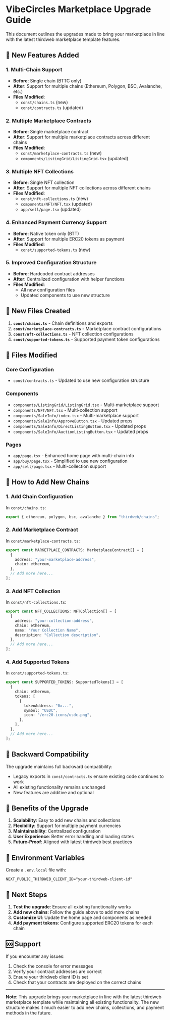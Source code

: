 # VibeCircles Marketplace Upgrade Guide

This document outlines the upgrades made to bring your marketplace in line with the latest thirdweb marketplace template features.

## 🚀 New Features Added

### 1. Multi-Chain Support
- **Before**: Single chain (BTTC only)
- **After**: Support for multiple chains (Ethereum, Polygon, BSC, Avalanche, etc.)
- **Files Modified**: 
  - `const/chains.ts` (new)
  - `const/contracts.ts` (updated)

### 2. Multiple Marketplace Contracts
- **Before**: Single marketplace contract
- **After**: Support for multiple marketplace contracts across different chains
- **Files Modified**:
  - `const/marketplace-contracts.ts` (new)
  - `components/ListingGrid/ListingGrid.tsx` (updated)

### 3. Multiple NFT Collections
- **Before**: Single NFT collection
- **After**: Support for multiple NFT collections across different chains
- **Files Modified**:
  - `const/nft-collections.ts` (new)
  - `components/NFT/NFT.tsx` (updated)
  - `app/sell/page.tsx` (updated)

### 4. Enhanced Payment Currency Support
- **Before**: Native token only (BTT)
- **After**: Support for multiple ERC20 tokens as payment
- **Files Modified**:
  - `const/supported-tokens.ts` (new)

### 5. Improved Configuration Structure
- **Before**: Hardcoded contract addresses
- **After**: Centralized configuration with helper functions
- **Files Modified**:
  - All new configuration files
  - Updated components to use new structure

## 📁 New Files Created

1. **`const/chains.ts`** - Chain definitions and exports
2. **`const/marketplace-contracts.ts`** - Marketplace contract configurations
3. **`const/nft-collections.ts`** - NFT collection configurations
4. **`const/supported-tokens.ts`** - Supported payment token configurations

## 🔧 Files Modified

### Core Configuration
- `const/contracts.ts` - Updated to use new configuration structure

### Components
- `components/ListingGrid/ListingGrid.tsx` - Multi-marketplace support
- `components/NFT/NFT.tsx` - Multi-collection support
- `components/SaleInfo/index.tsx` - Multi-marketplace support
- `components/SaleInfo/ApproveButton.tsx` - Updated props
- `components/SaleInfo/DirectListingButton.tsx` - Updated props
- `components/SaleInfo/AuctionListingButton.tsx` - Updated props

### Pages
- `app/page.tsx` - Enhanced home page with multi-chain info
- `app/buy/page.tsx` - Simplified to use new configuration
- `app/sell/page.tsx` - Multi-collection support

## 🎯 How to Add New Chains

### 1. Add Chain Configuration
In `const/chains.ts`:
```typescript
export { ethereum, polygon, bsc, avalanche } from "thirdweb/chains";
```

### 2. Add Marketplace Contract
In `const/marketplace-contracts.ts`:
```typescript
export const MARKETPLACE_CONTRACTS: MarketplaceContract[] = [
  {
    address: "your-marketplace-address",
    chain: ethereum,
  },
  // Add more here...
];
```

### 3. Add NFT Collection
In `const/nft-collections.ts`:
```typescript
export const NFT_COLLECTIONS: NFTCollection[] = [
  {
    address: "your-collection-address",
    chain: ethereum,
    name: "Your Collection Name",
    description: "Collection description",
  },
  // Add more here...
];
```

### 4. Add Supported Tokens
In `const/supported-tokens.ts`:
```typescript
export const SUPPORTED_TOKENS: SupportedTokens[] = [
  {
    chain: ethereum,
    tokens: [
      {
        tokenAddress: "0x...",
        symbol: "USDC",
        icon: "/erc20-icons/usdc.png",
      },
    ],
  },
  // Add more here...
];
```

## 🔄 Backward Compatibility

The upgrade maintains full backward compatibility:
- Legacy exports in `const/contracts.ts` ensure existing code continues to work
- All existing functionality remains unchanged
- New features are additive and optional

## 🚀 Benefits of the Upgrade

1. **Scalability**: Easy to add new chains and collections
2. **Flexibility**: Support for multiple payment currencies
3. **Maintainability**: Centralized configuration
4. **User Experience**: Better error handling and loading states
5. **Future-Proof**: Aligned with latest thirdweb best practices

## 📝 Environment Variables

Create a `.env.local` file with:
```
NEXT_PUBLIC_THIRDWEB_CLIENT_ID="your-thirdweb-client-id"
```

## 🎉 Next Steps

1. **Test the upgrade**: Ensure all existing functionality works
2. **Add new chains**: Follow the guide above to add more chains
3. **Customize UI**: Update the home page and components as needed
4. **Add payment tokens**: Configure supported ERC20 tokens for each chain

## 🆘 Support

If you encounter any issues:
1. Check the console for error messages
2. Verify your contract addresses are correct
3. Ensure your thirdweb client ID is set
4. Check that your contracts are deployed on the correct chains

---

**Note**: This upgrade brings your marketplace in line with the latest thirdweb marketplace template while maintaining all existing functionality. The new structure makes it much easier to add new chains, collections, and payment methods in the future.
